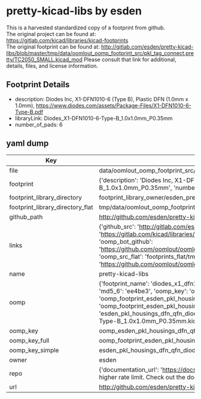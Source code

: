 # pretty-kicad-libs by esden  
This is a harvested standardized copy of a footprint from github.  
The original project can be found at:  
https://gitlab.com/kicad/libraries/kicad-footprints  
The original footprint can be found at:
http://gitlab.com/esden/pretty-kicad-libs/blob/master/tmp/data/oomlout_oomp_footprint_src/pkl_tag_connect.pretty/TC2050_SMALL.kicad_mod
Please consult that link for additional, details, files, and license information.  
## Footprint Details
* description: Diodes Inc, X1-DFN1010-6 (Type B), Plastic DFN (1.0mm x 1.0mm), https://www.diodes.com/assets/Package-Files/X1-DFN1010-6-Type-B.pdf  
* libraryLink: Diodes_X1-DFN1010-6-Type-B_1.0x1.0mm_P0.35mm  
* number_of_pads: 6  
## yaml dump  
| Key | Value |  
| --- | --- |  
| file | data/oomlout_oomp_footprint_src/pretty-kicad-libs/pkl_housings_dfn_qfn.pretty/Diodes_X1-DFN1010-6-Type-B_1.0x1.0mm_P0.35mm.kicad_mod |  
| footprint | {'description': 'Diodes Inc, X1-DFN1010-6 (Type B), Plastic DFN (1.0mm x 1.0mm), https://www.diodes.com/assets/Package-Files/X1-DFN1010-6-Type-B.pdf', 'libraryLink': 'Diodes_X1-DFN1010-6-Type-B_1.0x1.0mm_P0.35mm', 'number_of_pads': 6} |  
| footprint_library_directory | footprint_library_owner/esden_pretty-kicad-libs |  
| footprint_library_directory_flat | tmp/data/oomlout_oomp_footprint_src/footprints_flat/esden_pkl_housings_dfn_qfn_diodes_x1_dfn1010_6_type_b_1_0x1_0mm_p0_35mm/working |  
| github_path | http://github.com/esden/pretty-kicad-libs/blob/master/tmp/data/oomlout_oomp_footprint_src/pkl_housings_dfn_qfn.pretty/Diodes_X1-DFN1010-6-Type-B_1.0x1.0mm_P0.35mm.kicad_mod |  
| links | {'github_src': 'http://gitlab.com/esden/pretty-kicad-libs/blob/master/tmp/data/oomlout_oomp_footprint_src/pkl_tag_connect.pretty/TC2050_SMALL.kicad_mod', 'github_src_repo': 'https://gitlab.com/kicad/libraries/kicad-footprints', 'oomp_bot': 'tmp/data/oomlout_oomp_footprint_src/footprints/esden_pkl_housings_dfn_qfn_diodes_x1_dfn1010_6_type_b_1_0x1_0mm_p0_35mm/working', 'oomp_bot_github': 'https://github.com/oomlout/oomlout_oomp_footprint_bot/tree/main/tmp/data/oomlout_oomp_footprint_src/footprints/esden_pkl_housings_dfn_qfn_diodes_x1_dfn1010_6_type_b_1_0x1_0mm_p0_35mm/working', 'oomp_src_flat': 'footprints_flat/tmp/data/oomlout_oomp_footprint_src/footprints_flat/esden_pkl_housings_dfn_qfn_diodes_x1_dfn1010_6_type_b_1_0x1_0mm_p0_35mm/working', 'oomp_src_flat_github': 'https://github.com/oomlout/oomlout_oomp_footprint_src/tree/main/tmp/data/oomlout_oomp_footprint_src/footprints_flat/esden_pkl_housings_dfn_qfn_diodes_x1_dfn1010_6_type_b_1_0x1_0mm_p0_35mm/working'} |  
| name | pretty-kicad-libs |  
| oomp | {'footprint_name': 'diodes_x1_dfn1010_6_type_b_1_0x1_0mm_p0_35mm', 'library_name': 'pkl_housings_dfn_qfn', 'md5': 'ee4be323ea18b0ade42d6ffe70632d24', 'md5_10': 'ee4be323ea', 'md5_5': 'ee4be', 'md5_6': 'ee4be3', 'oomp_key': 'oomp_esden_pkl_housings_dfn_qfn_diodes_x1_dfn1010_6_type_b_1_0x1_0mm_p0_35mm', 'oomp_key_extra': 'oomp_footprint_esden_pkl_housings_dfn_qfn_diodes_x1_dfn1010_6_type_b_1_0x1_0mm_p0_35mm', 'oomp_key_full': 'oomp_footprint_esden_pkl_housings_dfn_qfn_diodes_x1_dfn1010_6_type_b_1_0x1_0mm_p0_35mm_ee4be3', 'oomp_key_simple': 'esden_pkl_housings_dfn_qfn_diodes_x1_dfn1010_6_type_b_1_0x1_0mm_p0_35mm', 'original_filename': 'data/oomlout_oomp_footprint_src/pretty-kicad-libs/pkl_housings_dfn_qfn.pretty/Diodes_X1-DFN1010-6-Type-B_1.0x1.0mm_P0.35mm.kicad_mod', 'owner_name': 'esden'} |  
| oomp_key | oomp_esden_pkl_housings_dfn_qfn_diodes_x1_dfn1010_6_type_b_1_0x1_0mm_p0_35mm |  
| oomp_key_full | oomp_footprint_esden_pkl_housings_dfn_qfn_diodes_x1_dfn1010_6_type_b_1_0x1_0mm_p0_35mm |  
| oomp_key_simple | esden_pkl_housings_dfn_qfn_diodes_x1_dfn1010_6_type_b_1_0x1_0mm_p0_35mm |  
| owner | esden |  
| repo | {'documentation_url': 'https://docs.github.com/rest/overview/resources-in-the-rest-api#rate-limiting', 'message': "API rate limit exceeded for 84.66.142.224. (But here's the good news: Authenticated requests get a higher rate limit. Check out the documentation for more details.)"} |  
| url | http://github.com/esden/pretty-kicad-libs |  


